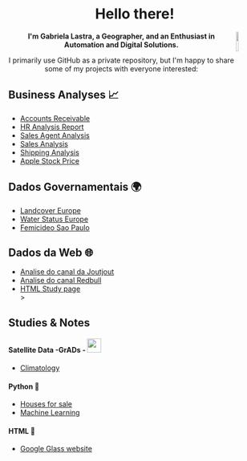 
<body>
    <div class="container">
        <h1 align="center">Hello there!</h1> 
        <img width=10% align='right' src='https://raw.githubusercontent.com/nixin72/nixin72/master/wave.gif'/>
        <p align="center"><strong>I'm Gabriela Lastra, a Geographer, and an Enthusiast in Automation and Digital Solutions.</strong>
        </p><p align="center">I primarily use GitHub as a private repository, but I'm happy to share some of my projects with everyone interested:
        </p>
        <h2>Business Analyses 📈</h2>
        <ul>
            <li><a href="https://github.com/gabrielalastra/AccountsReceivable">Accounts Receivable</a></li>
            <li><a href="https://github.com/gabrielalastra/HR_Analysis">HR Analysis Report</a></li>
            <li><a href="https://github.com/gabrielalastra/Sales_Agent_Tracker">Sales Agent Analysis</a></li>
            <li><a href="https://github.com/gabrielalastra/Sales_Analysis_WizardMart">Sales Analysis</a></li>
            <li><a href="https://github.com/gabrielalastra/Shipping_Analysis">Shipping Analysis</a></li>
            <li><a href="https://github.com/gabrielalastra/Apple_StockPrice">Apple Stock Price</a></li>
        </ul>
        <h2>Dados Governamentais 🌍</a></h2>
        <ul>
            <li><a href="https://github.com/gabrielalastra/LandcoverEU">Landcover Europe</a></li>
            <li><a href="https://github.com/gabrielalastra/WaterStatsEU">Water Status Europe</a></li>
            <li><a href="https://github.com/gabrielalastra/FemicideSP">Femicideo Sao Paulo</a></li>
        </ul>
        <h2>Dados da Web 🌐</a></h2>
        <ul>
            <li><a href="https://github.com/gabrielalastra/JOUTJOUT_YoutubeAPI">Analise do canal da Joutjout</a></li>
            <li><a href="https://github.com/gabrielalastra/RedBull_youtubechannel">Analise do canal Redbull</a></li>
            <li><a href="https://github.com/gabrielalastra/google-glass-project">HTML Study page</a></li>>
        </ul>
        <h2>Studies & Notes </h2>
        <h4>Satellite Data -GrADs  - <img width=28 src="https://icons.iconarchive.com/icons/flat-icons.com/flat/64/Satellite-icon.png"/></h4>
      <ul>
        <li><a href="https://github.com/gabrielalastra/climatology_teachingtool">Climatology</a></li>
      </ul>
        <h4>Python 🐍</h4>
        <ul>
            <li><a href="https://github.com/gabrielalastra/houses_for_sale">Houses for sale</a></li>
            <li><a href="https://github.com/gabrielalastra/machine_learning">Machine Learning</a></li>
        </ul>
        <h4>HTML 📝</h4>
        <ul>
          <li><a href="https://github.com/gabrielalastra/machine_learning">Google Glass website</a></li>
        </ul>
        
</div>
</body>
</html>

